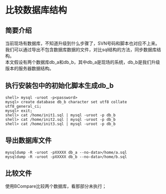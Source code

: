 # 比较数据库结构

## 简要介绍
当前现场有数据库，不知道升级到什么步骤了，SVN号码和脚本也对应不上来。我们可以通过导出不包含数据库数据的文件，对比sql结构的方法，同步数据库结构。  
本文假设有两个数据库db_a和db_b，其中db_a是现场的系统，db_b是我们升级版本的服务器数据结构。



## 执行安装包中的初始化脚本生成db_b


```
shell> mysql -uroot -p<password>
mysql> create database db_b character set utf8 collate utf8_general_ci;
mysql> exit;
shell> cat /home/init1.sql | mysql -uroot -p db_b
shell> cat /home/init2.sql | mysql -uroot -p db_b
shell> cat /home/init3.sql | mysql -uroot -p db_b
```

## 导出数据库文件

```
mysqldump -R -uroot -pXXXXX db_a --no-data>/home/a.sql
mysqldump -R -uroot -pXXXXX db_b --no-data>/home/b.sql
```

## 比较文件

使用BCompare比较两个数据库，看那部分未执行；
